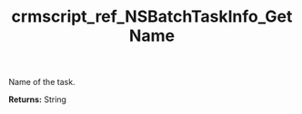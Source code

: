 ﻿---
title: crmscript_ref_NSBatchTaskInfo_GetName
description: String NSBatchTaskInfo.GetName()
intellisense: NSBatchTaskInfo.GetName
keywords: NSBatchTaskInfo, GetName
so.topic: reference
---

Name of the task.

**Returns:** String


